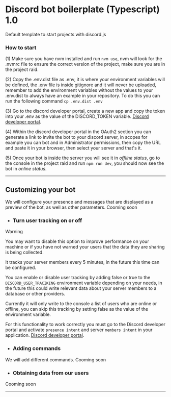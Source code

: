 # Discord bot boilerplate (Typescript) 1.0

Default template to start projects with discord.js

### How to start

(1) Make sure you have nvm installed and run `nvm use`, nvm will look for the .nvmrc file to ensure the correct version of the project, make sure you are in the project raid.

(2) Copy the .env.dist file as .env, it is where your environment variables will be defined, the .env file is inside gitignore and it will never be uploaded, remember to add the environment variables without the values ​​to your .env.dist to always have an example in your repository. To do this you can run the following command `cp .env.dist .env`

(3) Go to the discord developer portal, create a new app and copy the token into your .env as the value of the DISCORD_TOKEN variable. [Discord developer portal](https://discord.com/developers/applications).

(4) Within the discord developer portal in the OAuth2 section you can generate a link to invite the bot to your discord server, in scopes for example you can bot and in Administrator permissions, then copy the URL and paste it in your browser, then select your server and that's it.

(5) Once your bot is inside the server you will see it in *offline status*, go to the console in the project raid and run `npm run dev`, you should now see the bot in *online status*.

---

## Customizing your bot
We will configure your presence and messages that are displayed as a preview of the bot, as well as other parameters. Cooming soon

- ### Turn user tracking on or off

> [!WARNING]  
> You may want to disable this option to improve performance on your machine or if you have not warned your users that the data they are sharing is being collected.

It tracks your server members every 5 minutes, in the future this time can be configured.

You can enable or disable user tracking by adding false or true to the `DISCORD_USER_TRACIKING` environment variable depending on your needs, in the future this could write relevant data about your server members to a database or other providers.

Currently it will only write to the console a list of users who are online or offline, you can skip this tracking by setting false as the value of the environment variable.

For this functionality to work correctly you must go to the Discord developer portal and activate `presence intent` and server `members intent` in your application. [Discord developer portal](https://discord.com/developers/applications).

- ### Adding commands
We will add different commands. Cooming soon

- ### Obtaining data from our users
Cooming soon

---